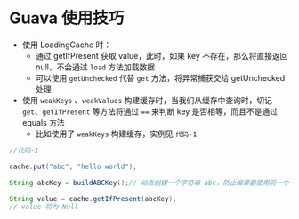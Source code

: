 # Guava 使用技巧

+ 使用 LoadingCache 时：
    + 通过 getIfPresent 获取 value，此时，如果 key 不存在，那么将直接返回 null，不会通过 `load` 方法加载数据
    + 可以使用 `getUnchecked` 代替 `get` 方法，将异常捕获交给 getUnchecked 处理
+ 使用 `weakKeys` 、`weakValues` 构建缓存时，当我们从缓存中查询时，切记 `get`、`getIfPresent` 等方法将通过 `==` 来判断 key 是否相等，而且不是通过 equals 方法
    + 比如使用了 `weakKeys` 构建缓存，实例见 `代码-1`


```java
//代码-1

cache.put("abc", "hello world");

String abcKey = buildABCKey();// 动态创建一个字符串 abc，防止编译器使用同一个 abc 字面量实例

String value = cache.getIfPresent(abcKey);
// value 将为 Null

```